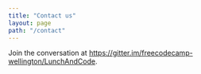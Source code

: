 ```yaml
---
title: "Contact us"
layout: page
path: "/contact"
---
```


Join the conversation at https://gitter.im/freecodecamp-wellington/LunchAndCode.